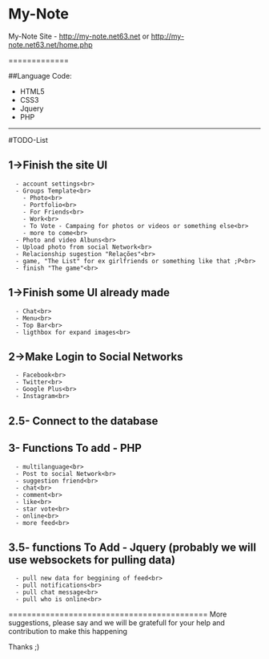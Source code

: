 My-Note 
====

My-Note Site - http://my-note.net63.net or http://my-note.net63.net/home.php

=============

##Language Code:

  - HTML5<br>
  - CSS3<br>
  - Jquery<br>
  - PHP<br>
--------------------------------------------------------------------------  
#TODO-List

##  1->Finish the site UI<br>
      - account settings<br>
      - Groups Template<br>
        - Photo<br>
        - Portfolio<br>
        - For Friends<br>
        - Work<br>
        - To Vote - Campaing for photos or videos or something else<br>
        - more to come<br>
      - Photo and video Albuns<br>
      - Upload photo from social Network<br>
      - Relacionship sugestion "Relações"<br>
      - game, "The List" for ex girlfriends or something like that ;P<br>
      - finish "The game"<br>
    
##  1->Finish some UI already made<br>
      - Chat<br>
      - Menu<br>
      - Top Bar<br>
      - ligthbox for expand images<br>
    
##  2->Make Login to Social Networks<br>
      - Facebook<br>
      - Twitter<br>
      - Google Plus<br>
      - Instagram<br>
  
##  2.5- Connect to the database<br>
  
##  3- Functions To add - PHP<br>
      - multilanguage<br>
      - Post to social Network<br>
      - suggestion friend<br>
      - chat<br>
      - comment<br>
      - like<br>
      - star vote<br>
      - online<br>
      - more feed<br>
      
##  3.5- functions To Add - Jquery (probably we will use websockets for pulling data)<br>
      - pull new data for beggining of feed<br>
      - pull notifications<br>
      - pull chat message<br>
      - pull who is online<br>
      
===========================================
More suggestions, please say and we will be gratefull for your help and contribution to make this happening

Thanks ;)
